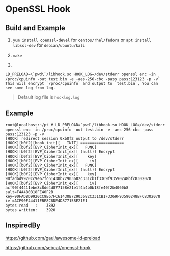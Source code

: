 # OpenSSL Hook

## Build and Example
1. `yum install openssl-devel` for `centos/rhel/fedora` or `apt install libssl-dev` for `debian/ubuntu/kali`

2. `make`

3. 
```shell
LD_PRELOAD=\`pwd\`/libhook.so HOOK_LOG=/dev/stderr openssl enc -in /proc/cpuinfo -out test.bin -e -aes-256-cbc -pass pass:123123 -p -v`
This will encrypt `/proc/cpuinfo` and output to `test.bin`, You can see some log from log.
```

> Default log file is `hooklog.log`

## Example

```shell
root@localhost:~/pt # LD_PRELOAD=`pwd`/libhook.so HOOK_LOG=/dev/stderr openssl enc -in /proc/cpuinfo -out test.bin -e -aes-256-cbc -pass pass:123123 -p -v
[HOOK] redirect session 0xb0f2 output to /dev/stderr
[HOOK][b0f2][hook_init][   INIT] ===================
[HOOK][b0f2][EVP_CipherInit_ex][   FUNC]
[HOOK][b0f2][EVP_CipherInit_ex][ (null)] Encrypt
[HOOK][b0f2][EVP_CipherInit_ex][    key]
[HOOK][b0f2][EVP_CipherInit_ex][     iv]
[HOOK][b0f2][EVP_CipherInit_ex][   FUNC]
[HOOK][b0f2][EVP_CipherInit_ex][ (null)] Encrypt
[HOOK][b0f2][EVP_CipherInit_ex][    key] 90fadbd9920cc9e67fc61430b72903682c331cb1f3369f93590248bfc8302078
[HOOK][b0f2][EVP_CipherInit_ex][     iv] acf90f44411ebe8c8de4d877158e21e1f4a4b0b18fe40f2b4060b8
salt=F4A4B0B18FE40F2B
key=90FADBD9920CC9E67FC61430B72903682C331CB1F3369F93590248BFC8302078
iv =ACF90F44411EBE8C8DE4D877158E21E1
bytes read   :    3892
bytes written:    3920
```
## InspiredBy

https://github.com/gaul/awesome-ld-preload

https://github.com/sebcat/openssl-hook
